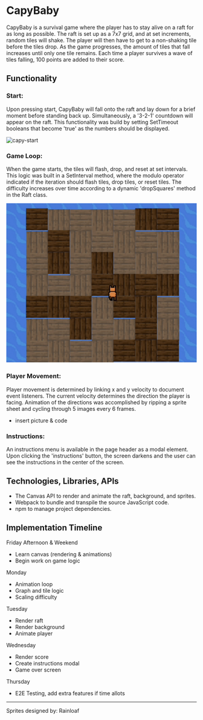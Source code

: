 # CapyBaby

CapyBaby is a survival game where the player has to stay alive on a raft for as long as possible. The raft is set up as a 7x7 grid, and at set increments, random tiles will shake. The player will then have to get to a non-shaking tile before the tiles drop. As the game progresses, the amount of tiles that fall increases until only one tile remains. Each time a player survives a wave of tiles falling, 100 points are added to their score.

## Functionality

### Start:
Upon pressing start, CapyBaby will fall onto the raft and lay down for a brief moment before standing back up. Simultaneously, a '3-2-1' countdown will appear on the raft. This functionality was build by setting SetTimeout booleans that become 'true' as the numbers should be displayed.

![capy-start](https://github.com/seanathan3/CapyBaby/assets/111205278/59af4853-66f8-495e-8e94-8f0236a67e35)

### Game Loop:
When the game starts, the tiles will flash, drop, and reset at set intervals. This logic was built in a SetInterval method, where the modulo operator indicated if the iteration should flash tiles, drop tiles, or reset tiles. The difficulty increases over time according to a dynamic 'dropSquares' method in the Raft class.

 <img src="./assets/ReadMe/cropped_falling.gif">

### Player Movement:
Player movement is determined by linking x and y velocity to document event listeners. The current velocity determines the direction the player is facing. Animation of the directions was accomplished by ripping a sprite sheet and cycling through 5 images every 6 frames.

 - insert picture & code

### Instructions:
An instructions menu is available in the page header as a modal element. Upon clicking the 'instructions' button, the screen darkens and the user can see the instructions in the center of the screen.


## Technologies, Libraries, APIs
 - The Canvas API to render and animate the raft, background, and sprites.
 - Webpack to bundle and transpile the source JavaScript code.
 - npm to manage project dependencies.


## Implementation Timeline

Friday Afternoon & Weekend
 - Learn canvas (rendering & animations)
 - Begin work on game logic

Monday
 - Animation loop
 - Graph and tile logic
 - Scaling difficulty

Tuesday
 - Render raft
 - Render background
 - Animate player

Wednesday
 - Render score
 - Create instructions modal
 - Game over screen

Thursday
 - E2E Testing, add extra features if time allots

***

Sprites designed by: Rainloaf
